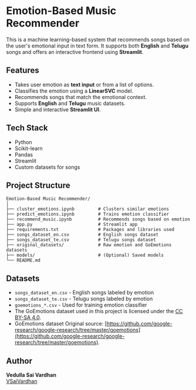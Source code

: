 # Emotion-Based Music Recommender

This is a machine learning-based system that recommends songs based on the user's emotional input in text form. It supports both **English** and **Telugu** songs and offers an interactive frontend using **Streamlit**.

## Features

- Takes user emotion as **text input** or from a list of options.
- Classifies the emotion using a **LinearSVC** model.
- Recommends songs that match the emotional context.
- Supports **English** and **Telugu** music datasets.
- Simple and interactive **Streamlit UI**.

## Tech Stack

- Python
- Scikit-learn
- Pandas
- Streamlit
- Custom datasets for songs

## Project Structure

```text
Emotion-Based Music Recommender/
│
├── cluster_emotions.ipynb         # Clusters similar emotions
├── predict_emotions.ipynb         # Trains emotion classifier
├── recommend_music.ipynb          # Recommends songs based on emotion
├── app.py                         # Streamlit app
├── requirements.txt               # Packages and libraries used
├── songs_dataset_en.csv           # English songs dataset
├── songs_dataset_te.csv           # Telugu songs dataset
├── original_datasets/             # Raw emotion and GoEmotions datasets
├── models/                        # (Optional) Saved models
└── README.md
```

## Datasets

- `songs_dataset_en.csv` - English songs labeled by emotion
- `songs_dataset_te.csv` - Telugu songs labeled by emotion
- `goemotions_*.csv` - Used for training emotion classifier
- The GoEmotions dataset used in this project is licensed under the [CC BY-SA 4.0](https://creativecommons.org/licenses/by-sa/4.0/).
- GoEmotions dataset Original source: [https://github.com/google-research/google-research/tree/master/goemotions](https://github.com/google-research/google-research/tree/master/goemotions).

## Author

**Vedulla Sai Vardhan**  
[VSaiVardhan](https://github.com/VSaiVardhan)
